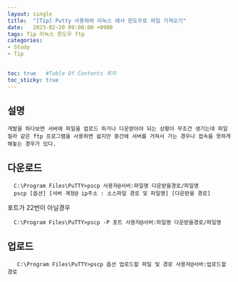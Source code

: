 ```yaml
---
layout: single
title:  "[Tip] Putty 사용하여 리눅스 에서 윈도우로 파일 가져오기"
date:   2023-02-20 09:00:00 +0900
tags: Tip 리눅스 윈도우 ftp
categories: 
- Study
- Tip

  
toc: true   #Table Of Contents 목차
toc_sticky: true
---
```


## 설명
``
개발을 하다보면 서버에 파일을 업로드 하거나 다운받아야 되는 상황이 무조건 생기는데 파일질라 같은 ftp 프로그램을 사용하면 쉽지만
중간에 서버를 거쳐서 가는 경우나 접속을 못하게 해놓는 경우가 있다.
``

## 다운로드

```
  C:\Program Files\PuTTY>pscp 사용자@서버:파일명 다운받을경로/파일명
  pscp [옵션] [서버 계정@ ip주소 : 소스파일 경로 및 파일명] [다운받을 경로]
```
포트가 22번이 아닐경우

```
  C:\Program Files\PuTTY>pscp -P 포트 사용자@서버:파일명 다운받을경로/파일명
```

## 업로드

```
   C:\Program Files\PuTTY>pscp 옵션 업로드할 파일 및 경로 사용자@서버:업로드할 경로 
```


